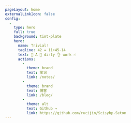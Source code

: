 ```yaml
---
pageLayout: home
externalLinkIcon: false
config:
  -
    type: hero
    full: true
    background: tint-plate
    hero:
      name: Trivial!
      tagline: 42 = 11+45-14
      text: 👐 A 🙌 dirty 👌 work ☝️
      actions:
        -
          theme: brand
          text: 笔记
          link: /notes/
        -
          theme: brand
          text: 博客
          link: /blog/
        -
          theme: alt
          text: Github →
          link: https://github.com/rucijin/Scisyhp-Seton
---
```

